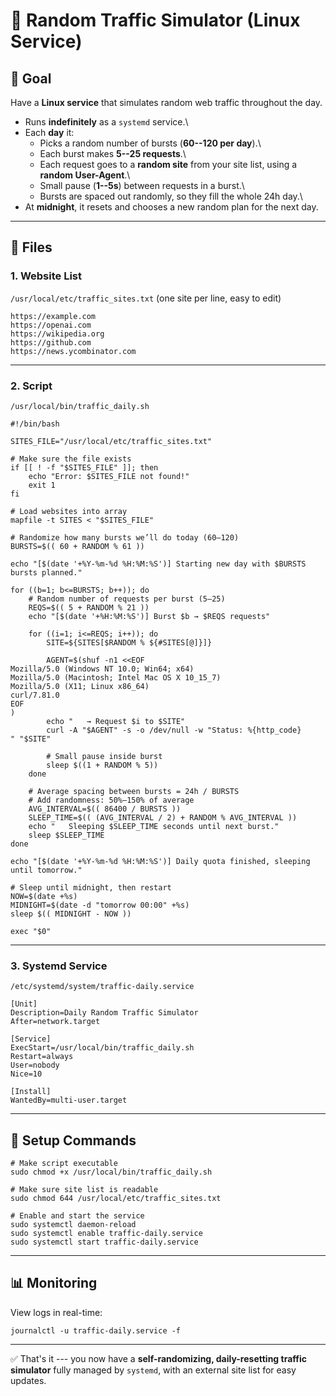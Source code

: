 # 🚦 Random Traffic Simulator (Linux Service)

## 🎯 Goal

Have a **Linux service** that simulates random web traffic
throughout the day.

-   Runs **indefinitely** as a `systemd` service.\
-   Each **day** it:
    -   Picks a random number of bursts (**60--120 per day**).\
    -   Each burst makes **5--25 requests**.\
    -   Each request goes to a **random site** from your site list,
        using a **random User-Agent**.\
    -   Small pause (**1--5s**) between requests in a burst.\
    -   Bursts are spaced out randomly, so they fill the whole 24h day.\
-   At **midnight**, it resets and chooses a new random plan for the
    next day.

------------------------------------------------------------------------

## 📂 Files

### 1. Website List

`/usr/local/etc/traffic_sites.txt` (one site per line, easy to edit)

    https://example.com
    https://openai.com
    https://wikipedia.org
    https://github.com
    https://news.ycombinator.com

------------------------------------------------------------------------

### 2. Script

`/usr/local/bin/traffic_daily.sh`

    #!/bin/bash

    SITES_FILE="/usr/local/etc/traffic_sites.txt"

    # Make sure the file exists
    if [[ ! -f "$SITES_FILE" ]]; then
        echo "Error: $SITES_FILE not found!"
        exit 1
    fi

    # Load websites into array
    mapfile -t SITES < "$SITES_FILE"

    # Randomize how many bursts we’ll do today (60–120)
    BURSTS=$(( 60 + RANDOM % 61 ))

    echo "[$(date '+%Y-%m-%d %H:%M:%S')] Starting new day with $BURSTS bursts planned."

    for ((b=1; b<=BURSTS; b++)); do
        # Random number of requests per burst (5–25)
        REQS=$(( 5 + RANDOM % 21 ))
        echo "[$(date '+%H:%M:%S')] Burst $b → $REQS requests"

        for ((i=1; i<=REQS; i++)); do
            SITE=${SITES[$RANDOM % ${#SITES[@]}]}

            AGENT=$(shuf -n1 <<EOF
    Mozilla/5.0 (Windows NT 10.0; Win64; x64)
    Mozilla/5.0 (Macintosh; Intel Mac OS X 10_15_7)
    Mozilla/5.0 (X11; Linux x86_64)
    curl/7.81.0
    EOF
    )
            echo "   → Request $i to $SITE"
            curl -A "$AGENT" -s -o /dev/null -w "Status: %{http_code}
    " "$SITE"

            # Small pause inside burst
            sleep $((1 + RANDOM % 5))
        done

        # Average spacing between bursts = 24h / BURSTS
        # Add randomness: 50%–150% of average
        AVG_INTERVAL=$(( 86400 / BURSTS ))
        SLEEP_TIME=$(( (AVG_INTERVAL / 2) + RANDOM % AVG_INTERVAL ))
        echo "   Sleeping $SLEEP_TIME seconds until next burst."
        sleep $SLEEP_TIME
    done

    echo "[$(date '+%Y-%m-%d %H:%M:%S')] Daily quota finished, sleeping until tomorrow."

    # Sleep until midnight, then restart
    NOW=$(date +%s)
    MIDNIGHT=$(date -d "tomorrow 00:00" +%s)
    sleep $(( MIDNIGHT - NOW ))

    exec "$0"

------------------------------------------------------------------------

### 3. Systemd Service

`/etc/systemd/system/traffic-daily.service`

    [Unit]
    Description=Daily Random Traffic Simulator
    After=network.target

    [Service]
    ExecStart=/usr/local/bin/traffic_daily.sh
    Restart=always
    User=nobody
    Nice=10

    [Install]
    WantedBy=multi-user.target

------------------------------------------------------------------------

## 🚀 Setup Commands

    # Make script executable
    sudo chmod +x /usr/local/bin/traffic_daily.sh

    # Make sure site list is readable
    sudo chmod 644 /usr/local/etc/traffic_sites.txt

    # Enable and start the service
    sudo systemctl daemon-reload
    sudo systemctl enable traffic-daily.service
    sudo systemctl start traffic-daily.service

------------------------------------------------------------------------

## 📊 Monitoring

View logs in real-time:

    journalctl -u traffic-daily.service -f

------------------------------------------------------------------------

✅ That's it --- you now have a **self-randomizing, daily-resetting
traffic simulator** fully managed by `systemd`, with an external site
list for easy updates.
